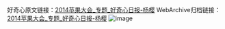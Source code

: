 好奇心原文链接：[2014苹果大会_专题_好奇心日报-杨樱](https://www.qdaily.com/articles/2343.html)
WebArchive归档链接：[2014苹果大会_专题_好奇心日报-杨樱](http://web.archive.org/web/20190623151058/https://www.qdaily.com/articles/2343.html)
![image](http://ww3.sinaimg.cn/large/007d5XDply1g3vc1lepsyj30u01l5teq)